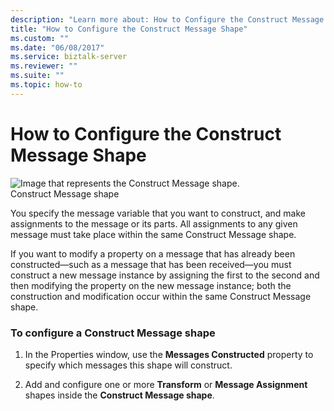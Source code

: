 ```yaml
---
description: "Learn more about: How to Configure the Construct Message Shape"
title: "How to Configure the Construct Message Shape"
ms.custom: ""
ms.date: "06/08/2017"
ms.service: biztalk-server
ms.reviewer: ""
ms.suite: ""
ms.topic: how-to
---
```

# How to Configure the Construct Message Shape
![Image that represents the Construct Message shape.](../core/media/ebiz-orch-constructmsg.gif "ebiz_orch_constructmsg")  
Construct Message shape  
  
 You specify the message variable that you want to construct, and make assignments to the message or its parts. All assignments to any given message must take place within the same Construct Message shape.  
  
 If you want to modify a property on a message that has already been constructed—such as a message that has been received—you must construct a new message instance by assigning the first to the second and then modifying the property on the new message instance; both the construction and modification occur within the same Construct Message shape.  
  
### To configure a Construct Message shape  
  
1.  In the Properties window, use the **Messages Constructed** property to specify which messages this shape will construct.  
  
2.  Add and configure one or more **Transform** or **Message Assignment** shapes inside the **Construct Message shape**.
